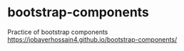 # bootstrap-components
Practice of bootstrap components
https://jobayerhossain4.github.io/bootstrap-components/
